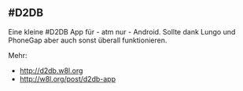 \#D2DB
------

Eine kleine #D2DB App für - atm nur - Android. Sollte dank Lungo und PhoneGap aber auch sonst überall funktionieren.

Mehr:

  - http://d2db.w8l.org
  - http://w8l.org/post/d2db-app
